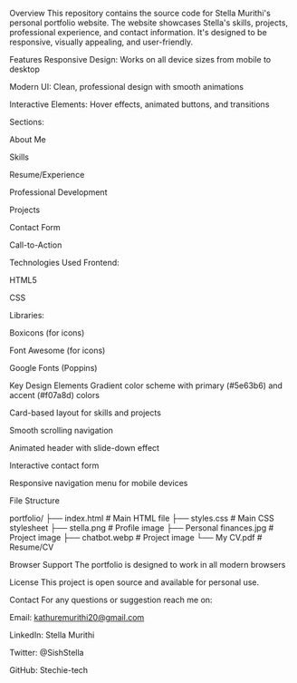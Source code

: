 Overview
This repository contains the source code for Stella Murithi's personal portfolio website. The website showcases Stella's skills, projects, professional experience, and contact information. It's designed to be responsive, visually appealing, and user-friendly.

Features
Responsive Design: Works on all device sizes from mobile to desktop

Modern UI: Clean, professional design with smooth animations

Interactive Elements: Hover effects, animated buttons, and transitions

Sections:

About Me

Skills

Resume/Experience

Professional Development

Projects

Contact Form

Call-to-Action

Technologies Used
Frontend:

HTML5

CSS

Libraries:

Boxicons (for icons)

Font Awesome (for icons)

Google Fonts (Poppins)

Key Design Elements
Gradient color scheme with primary (#5e63b6) and accent (#f07a8d) colors

Card-based layout for skills and projects

Smooth scrolling navigation

Animated header with slide-down effect

Interactive contact form

Responsive navigation menu for mobile devices

File Structure

portfolio/
├── index.html          # Main HTML file
├── styles.css          # Main CSS stylesheet
├── stella.png          # Profile image
├── Personal finances.jpg # Project image
├── chatbot.webp        # Project image
└── My CV.pdf           # Resume/CV 


Browser Support
The portfolio is designed to work in all modern browsers

License
This project is open source and available for personal use. 

Contact
For any questions or suggestion reach me on:

Email: kathuremurithi20@gmail.com

LinkedIn: Stella Murithi

Twitter: @SishStella

GitHub: Stechie-tech


